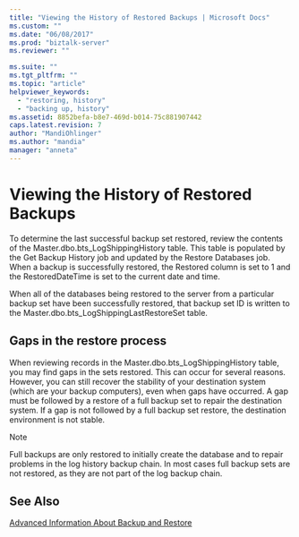 ```yaml
---
title: "Viewing the History of Restored Backups | Microsoft Docs"
ms.custom: ""
ms.date: "06/08/2017"
ms.prod: "biztalk-server"
ms.reviewer: ""

ms.suite: ""
ms.tgt_pltfrm: ""
ms.topic: "article"
helpviewer_keywords: 
  - "restoring, history"
  - "backing up, history"
ms.assetid: 8852befa-b8e7-469d-b014-75c881907442
caps.latest.revision: 7
author: "MandiOhlinger"
ms.author: "mandia"
manager: "anneta"
---
```

# Viewing the History of Restored Backups
To determine the last successful backup set restored, review the contents of the Master.dbo.bts_LogShippingHistory table. This table is populated by the Get Backup History job and updated by the Restore Databases job. When a backup is successfully restored, the Restored column is set to 1 and the RestoredDateTime is set to the current date and time.  
  
 When all of the databases being restored to the server from a particular backup set have been successfully restored, that backup set ID is written to the Master.dbo.bts_LogShippingLastRestoreSet table.  
  
## Gaps in the restore process  
 When reviewing records in the Master.dbo.bts_LogShippingHistory table, you may find gaps in the sets restored. This can occur for several reasons. However, you can still recover the stability of your destination system (which are your backup computers), even when gaps have occurred. A gap must be followed by a restore of a full backup set to repair the destination system. If a gap is not followed by a full backup set restore, the destination environment is not stable.  
  
> [!NOTE]
>  Full backups are only restored to initially create the database and to repair problems in the log history backup chain. In most cases full backup sets are not restored, as they are not part of the log backup chain.  
  
## See Also  
 [Advanced Information About Backup and Restore](../core/advanced-information-about-backup-and-restore1.md)